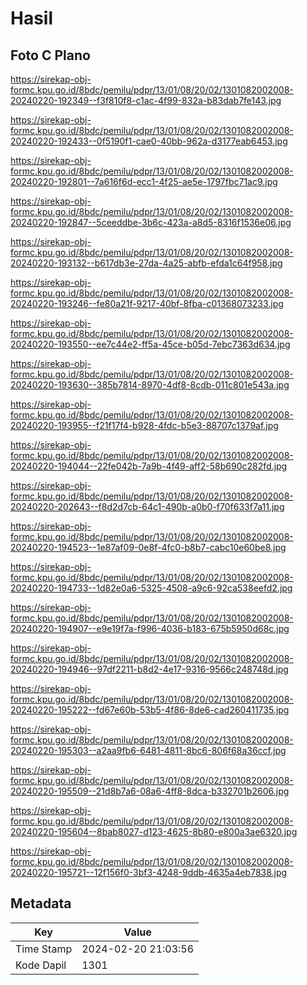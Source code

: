 # Hasil

## Foto C Plano

https://sirekap-obj-formc.kpu.go.id/8bdc/pemilu/pdpr/13/01/08/20/02/1301082002008-20240220-192349--f3f810f8-c1ac-4f99-832a-b83dab7fe143.jpg

https://sirekap-obj-formc.kpu.go.id/8bdc/pemilu/pdpr/13/01/08/20/02/1301082002008-20240220-192433--0f5190f1-cae0-40bb-962a-d3177eab6453.jpg

https://sirekap-obj-formc.kpu.go.id/8bdc/pemilu/pdpr/13/01/08/20/02/1301082002008-20240220-192801--7a616f6d-ecc1-4f25-ae5e-1797fbc71ac9.jpg

https://sirekap-obj-formc.kpu.go.id/8bdc/pemilu/pdpr/13/01/08/20/02/1301082002008-20240220-192847--5ceeddbe-3b6c-423a-a8d5-8316f1536e06.jpg

https://sirekap-obj-formc.kpu.go.id/8bdc/pemilu/pdpr/13/01/08/20/02/1301082002008-20240220-193132--b617db3e-27da-4a25-abfb-efda1c64f958.jpg

https://sirekap-obj-formc.kpu.go.id/8bdc/pemilu/pdpr/13/01/08/20/02/1301082002008-20240220-193246--fe80a21f-9217-40bf-8fba-c01368073233.jpg

https://sirekap-obj-formc.kpu.go.id/8bdc/pemilu/pdpr/13/01/08/20/02/1301082002008-20240220-193550--ee7c44e2-ff5a-45ce-b05d-7ebc7363d634.jpg

https://sirekap-obj-formc.kpu.go.id/8bdc/pemilu/pdpr/13/01/08/20/02/1301082002008-20240220-193630--385b7814-8970-4df8-8cdb-011c801e543a.jpg

https://sirekap-obj-formc.kpu.go.id/8bdc/pemilu/pdpr/13/01/08/20/02/1301082002008-20240220-193955--f21f17f4-b928-4fdc-b5e3-88707c1379af.jpg

https://sirekap-obj-formc.kpu.go.id/8bdc/pemilu/pdpr/13/01/08/20/02/1301082002008-20240220-194044--22fe042b-7a9b-4f49-aff2-58b690c282fd.jpg

https://sirekap-obj-formc.kpu.go.id/8bdc/pemilu/pdpr/13/01/08/20/02/1301082002008-20240220-202643--f8d2d7cb-64c1-490b-a0b0-f70f633f7a11.jpg

https://sirekap-obj-formc.kpu.go.id/8bdc/pemilu/pdpr/13/01/08/20/02/1301082002008-20240220-194523--1e87af09-0e8f-4fc0-b8b7-cabc10e60be8.jpg

https://sirekap-obj-formc.kpu.go.id/8bdc/pemilu/pdpr/13/01/08/20/02/1301082002008-20240220-194733--1d82e0a6-5325-4508-a9c6-92ca538eefd2.jpg

https://sirekap-obj-formc.kpu.go.id/8bdc/pemilu/pdpr/13/01/08/20/02/1301082002008-20240220-194907--e9e19f7a-f996-4036-b183-675b5950d68c.jpg

https://sirekap-obj-formc.kpu.go.id/8bdc/pemilu/pdpr/13/01/08/20/02/1301082002008-20240220-194946--97df2211-b8d2-4e17-9316-9566c248748d.jpg

https://sirekap-obj-formc.kpu.go.id/8bdc/pemilu/pdpr/13/01/08/20/02/1301082002008-20240220-195222--fd67e60b-53b5-4f86-8de6-cad260411735.jpg

https://sirekap-obj-formc.kpu.go.id/8bdc/pemilu/pdpr/13/01/08/20/02/1301082002008-20240220-195303--a2aa9fb6-6481-4811-8bc6-806f68a36ccf.jpg

https://sirekap-obj-formc.kpu.go.id/8bdc/pemilu/pdpr/13/01/08/20/02/1301082002008-20240220-195509--21d8b7a6-08a6-4ff8-8dca-b332701b2606.jpg

https://sirekap-obj-formc.kpu.go.id/8bdc/pemilu/pdpr/13/01/08/20/02/1301082002008-20240220-195604--8bab8027-d123-4625-8b80-e800a3ae6320.jpg

https://sirekap-obj-formc.kpu.go.id/8bdc/pemilu/pdpr/13/01/08/20/02/1301082002008-20240220-195721--12f156f0-3bf3-4248-9ddb-4635a4eb7838.jpg


## Metadata

| Key        | Value               |
| ---------- | ------------------- |
| Time Stamp | 2024-02-20 21:03:56 |
| Kode Dapil | 1301                |



